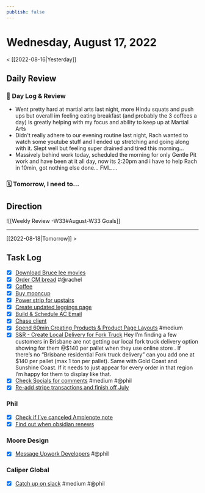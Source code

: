 ```yaml
---
publish: false 
---
```


# Wednesday, August 17, 2022

< [[2022-08-16|Yesterday]]

## Daily Review

### 📕 Day Log & Review
- Went pretty hard at martial arts last night, more Hindu squats and push ups but overall im feeling eating breakfast (and probably the 3 coffees a day) is greatly helping with my focus and ability to keep up at Martial Arts
- Didn't really adhere to our evening routine last night, Rach wanted to watch some youtube stuff and I ended up stretching and going along with it. Slept well but feeling super drained and tired this morning...
- Massively behind work today, scheduled the morning for only Gentle Pit work and have been at it all day, now its 2:20pm and i have to help Rach in 10min, got nothing else done... FML....


### 🗓 Tomorrow, I need to...




## Direction

![[Weekly Review -W33#August-W33 Goals]]

---

[[2022-08-18|Tomorrow]] >

## Task Log
- [x] [Download Bruce lee movies](things:///show?id=SsAWvq7162XhbVwt8TdJQB)
- [x] [Order CM bread](things:///show?id=8nPmPKhDX2kAoKKHvfsJL3) #@rachel
- [x] [Coffee](things:///show?id=Xghn111MKmKq53qc4e4pBE)
- [x] [Buy mooncup](things:///show?id=6S48F9d7ByCxdzDS6c8AP1)
- [x] [Power strip for upstairs](things:///show?id=9fps1AgS4hjdiZz5KhsAJH)
- [x] [Create updated leggings page](things:///show?id=7HbxxRNmtqoJPtafzpgeag)
- [x] [Build & Schedule AC Email](things:///show?id=VUdmFrkuHt2VpnogVNr5cV)
- [x] [Chase client](things:///show?id=8wR3Yv47fSWXAMoqfDKfG2)
- [x] [Spend 60min Creating Products & Product Page Layouts](things:///show?id=A5v9n9Ao4VzLc7iekTd3eE) #medium
- [x] [S&R - Create Local Delivery for Fork Truck](things:///show?id=FGPXkGoGKgsCs55LWLfGg9)
	Hey I’m finding a few customers in Brisbane are not getting our local fork truck delivery option  showing for them @$140 per pallet when they use online store . If there’s no “Brisbane residential Fork truck   delivery” can you add one at $140 per pallet (max 1 ton per pallet). Same with Gold Coast and Sunshine Coast. If it needs to just appear for every order in that region I’m happy for them to display like that.
- [x] [Check Socials for comments](things:///show?id=Q6WTyBx28fUxUtFbm2tUki) #medium #@phil
- [x] [Re-add stripe transactions and finish off July](things:///show?id=5YEvuBdXns9VhjJnu8iynD)
### Phil
- [x] [Check if I’ve canceled Amplenote note](things:///show?id=GQkzGvwm7jzXsPUoY182LE)
- [x] [Find out when obsidian renews](things:///show?id=hD9QUgPdKJPYBDbiMLPqo)
### Moore Design
- [x] [Message Upwork Developers](things:///show?id=XXmNc4JA117DzFrKVg71dB) #@phil
### Caliper Global
- [x] [Catch up on slack](things:///show?id=AGB5xZp3E8mSiBKJy7KBDb) #medium #@phil